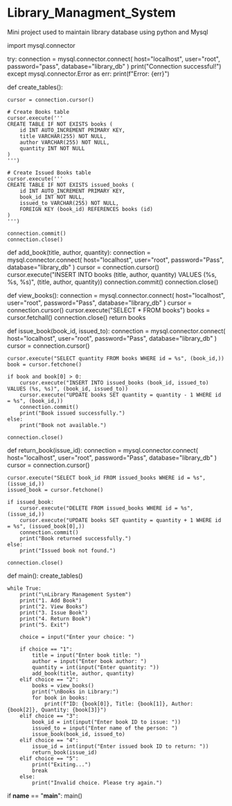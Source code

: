# Library_Managment_System
Mini project used to maintain library database using python and Mysql

import mysql.connector

try:
    connection = mysql.connector.connect(
        host="localhost",
        user="root",
        password="pass",
        database="library_db"
    )
    print("Connection successful!")
except mysql.connector.Error as err:
    print(f"Error: {err}")
    
def create_tables():

    cursor = connection.cursor()

    # Create Books table
    cursor.execute('''
    CREATE TABLE IF NOT EXISTS books (
        id INT AUTO_INCREMENT PRIMARY KEY,
        title VARCHAR(255) NOT NULL,
        author VARCHAR(255) NOT NULL,
        quantity INT NOT NULL
    )
    ''')

    # Create Issued Books table
    cursor.execute('''
    CREATE TABLE IF NOT EXISTS issued_books (
        id INT AUTO_INCREMENT PRIMARY KEY,
        book_id INT NOT NULL,
        issued_to VARCHAR(255) NOT NULL,
        FOREIGN KEY (book_id) REFERENCES books (id)
    )
    ''')

    connection.commit()
    connection.close()

def add_book(title, author, quantity):
    connection = mysql.connector.connect(
        host="localhost",
        user="root",
        password="Pass",
        database="library_db"
    )
    cursor = connection.cursor()
    cursor.execute("INSERT INTO books (title, author, quantity) VALUES (%s, %s, %s)", (title, author, quantity))
    connection.commit()
    connection.close()

def view_books():
    connection = mysql.connector.connect(
        host="localhost",
        user="root",
        password="Pass",
        database="library_db"
    )
    cursor = connection.cursor()
    cursor.execute("SELECT * FROM books")
    books = cursor.fetchall()
    connection.close()
    return books

def issue_book(book_id, issued_to):
    connection = mysql.connector.connect(
        host="localhost",
        user="root",
        password="Pass",
        database="library_db"
    )
    cursor = connection.cursor()

    cursor.execute("SELECT quantity FROM books WHERE id = %s", (book_id,))
    book = cursor.fetchone()

    if book and book[0] > 0:
        cursor.execute("INSERT INTO issued_books (book_id, issued_to) VALUES (%s, %s)", (book_id, issued_to))
        cursor.execute("UPDATE books SET quantity = quantity - 1 WHERE id = %s", (book_id,))
        connection.commit()
        print("Book issued successfully.")
    else:
        print("Book not available.")

    connection.close()

def return_book(issue_id):
    connection = mysql.connector.connect(
        host="localhost",
        user="root",
        password="Pass",
        database="library_db"
    )
    cursor = connection.cursor()

    cursor.execute("SELECT book_id FROM issued_books WHERE id = %s", (issue_id,))
    issued_book = cursor.fetchone()

    if issued_book:
        cursor.execute("DELETE FROM issued_books WHERE id = %s", (issue_id,))
        cursor.execute("UPDATE books SET quantity = quantity + 1 WHERE id = %s", (issued_book[0],))
        connection.commit()
        print("Book returned successfully.")
    else:
        print("Issued book not found.")

    connection.close()

def main():
    create_tables()

    while True:
        print("\nLibrary Management System")
        print("1. Add Book")
        print("2. View Books")
        print("3. Issue Book")
        print("4. Return Book")
        print("5. Exit")

        choice = input("Enter your choice: ")

        if choice == "1":
            title = input("Enter book title: ")
            author = input("Enter book author: ")
            quantity = int(input("Enter quantity: "))
            add_book(title, author, quantity)
        elif choice == "2":
            books = view_books()
            print("\nBooks in Library:")
            for book in books:
                print(f"ID: {book[0]}, Title: {book[1]}, Author: {book[2]}, Quantity: {book[3]}")
        elif choice == "3":
            book_id = int(input("Enter book ID to issue: "))
            issued_to = input("Enter name of the person: ")
            issue_book(book_id, issued_to)
        elif choice == "4":
            issue_id = int(input("Enter issued book ID to return: "))
            return_book(issue_id)
        elif choice == "5":
            print("Exiting...")
            break
        else:
            print("Invalid choice. Please try again.")

if __name__ == "__main__":
    main()
